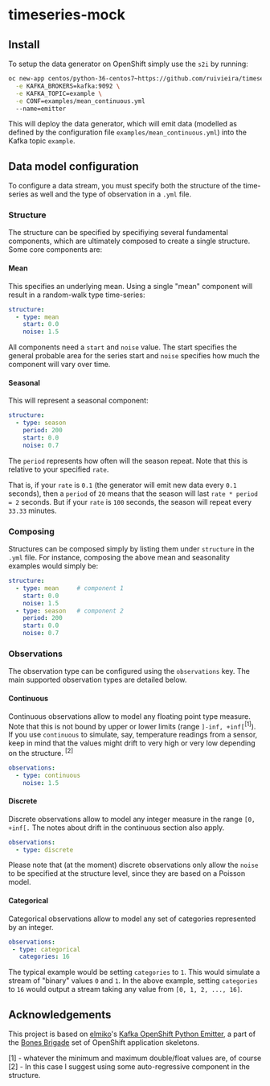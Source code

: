 # timeseries-mock

## Install

To setup the data generator on OpenShift simply use the `s2i` by running:

```bash
oc new-app centos/python-36-centos7~https://github.com/ruivieira/timeseries-mock \
  -e KAFKA_BROKERS=kafka:9092 \
  -e KAFKA_TOPIC=example \
  -e CONF=examples/mean_continuous.yml
  --name=emitter
```

This will deploy the data generator, which will emit data (modelled as defined by
the configuration file `examples/mean_continuous.yml`) into the Kafka topic `example`.

## Data model configuration

To configure a data stream, you must specify both the structure of the time-series
as well and the type of observation in a `.yml` file.

### Structure

The structure can be specified by specifiying several fundamental components,
which are ultimately composed to create a single structure.
Some core components are:

#### Mean

This specifies an underlying mean. Using a single "mean" component will result
in a random-walk type time-series:

```yaml
structure:
  - type: mean
    start: 0.0
    noise: 1.5
```

All components need a `start` and `noise` value. The start specifies the general
probable area for the series start and `noise` specifies how much the component
will vary over time.

#### Seasonal

This will represent a seasonal component:

```yaml
structure:
  - type: season
    period: 200
    start: 0.0
    noise: 0.7
```

The `period` represents how often will the season repeat. Note that this is relative
to your specified `rate`.

That is, if your `rate` is `0.1` (the generator will emit new data every `0.1` seconds),
then a `period` of `20` means that the season will last `rate * period = 2` seconds.
But if your `rate` is `100` seconds, the season will repeat every `33.33` minutes.


### Composing

Structures can be composed simply by listing them under `structure` in the `.yml` file.
For instance, composing the above mean and seasonality examples would simply be:

```yaml
structure:
  - type: mean     # component 1
    start: 0.0
    noise: 1.5
  - type: season   # component 2
    period: 200
    start: 0.0
    noise: 0.7    
```

### Observations

The observation type can be configured using the `observations` key.
The main supported observation types are detailed below.

#### Continuous

Continuous observations allow to model any floating point type measure. Note that
this is not bound by upper or lower limits (range `]-inf, +inf[`<sup>[1]</sup>). If you use `continuous`
to simulate, say, temperature readings from a sensor, keep in mind that the values might drift
to very high or very low depending on the structure. <sup>[2]</sup>  

```yaml
observations:
  - type: continuous
    noise: 1.5
```

#### Discrete

Discrete observations allow to model any integer measure in the range `[0, +inf[.`
The notes about drift in the continuous section also apply.

```yaml
observations:
  - type: discrete
```

Please note that (at the moment) discrete observations only allow the `noise` to be specified
at the structure level, since they are based on a Poisson model.

#### Categorical

Categorical observations allow to model any set of categories represented by an integer.

```yaml
observations:
 - type: categorical
   categories: 16
```

The typical example would be setting `categories` to `1`. This would simulate
a stream of "binary" values `0` and `1`. In the above example, setting `categories`
to `16` would output a stream taking any value from `[0, 1, 2, ..., 16]`.

## Acknowledgements

This project is based on [elmiko](https://github.com/elmiko)'s 
[Kafka OpenShift Python Emitter](https://github.com/bones-brigade/kafka-openshift-python-emitter), 
a part of the [Bones Brigade](https://github.com/bones-brigade) set of OpenShift
application skeletons.

[1] - whatever the minimum and maximum double/float values are, of course
[2] - In this case I suggest using some auto-regressive component in the structure.